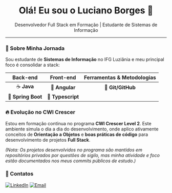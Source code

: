 <div align="center">
    <h1>Olá! Eu sou o Luciano Borges 👋</h1>
    <p>Desenvolvedor Full Stack em Formação | Estudante de Sistemas de Informação</p>
</div>

---

### 🚀 Sobre Minha Jornada

Sou estudante de **Sistemas de Informação** no IFG Luziânia e meu principal foco é consolidar a stack:

| Back-end | Front-end | Ferramentas & Metodologias |
| :---: | :---: | :---: |
| ☕ **Java** | 📐 **Angular** | 🐙 **Git/GitHub** |
| 🍃 **Spring Boot** | 📘 **Typescript** 

### 🔥 Evolução no CWI Crescer

Estou em formação contínua no programa **CWI Crescer Level 2**. Este ambiente simula o dia a dia do desenvolvimento, onde aplico ativamente conceitos de **Orientação a Objetos** e **boas práticas de código** para desenvolvimento de projetos **Full Stack**.

*(Nota: Os projetos desenvolvidos no programa são mantidos em repositórios privados por questões de sigilo, mas minha atividade e foco estão documentados nos meus commits públicos de estudo.)*

### 🤝 Contatos

[![LinkedIn](https://img.shields.io/badge/LinkedIn-0077B5?style=for-the-badge&logo=linkedin&logoColor=white)](**[www.linkedin.com/in/lucianopborges]**)
[![Email](https://img.shields.io/badge/Email-D14836?style=for-the-badge&logo=gmail&logoColor=white)](mailto:**[lucianop.borges1@icloud.com]**)

